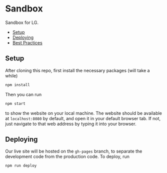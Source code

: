 # Sandbox

Sandbox for LG.

- [Setup](#setup)
- [Deploying](#deploying)
- [Best Practices](#best-practices)

## Setup

After cloning this repo, first install the necessary packages (will take a while)

```sh
npm install
```

Then you can run

```sh
npm start
```

to show the website on your local machine. The website should be available at
`localhost:8080` by default, and open it in your default browser tab. If not,
just navigate to that web address by typing it into your browser.

## Deploying

Our live site will be hosted on the `gh-pages` branch, to separate the development code from the production code. To deploy, run

```sh
npm run deploy
```
